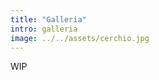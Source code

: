 ```yaml
---
title: "Galleria"
intro: galleria
image: ../../assets/cerchio.jpg
---
```


<!-- slideshow? -->

WIP
